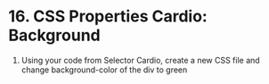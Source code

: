 # 16. CSS Properties Cardio: Background

1. Using your code from Selector Cardio, create a new CSS file and change background-color of the div to green
